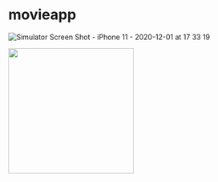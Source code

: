 # movieapp

![Simulator Screen Shot - iPhone 11 - 2020-12-01 at 17 33 19](https://user-images.githubusercontent.com/56733536/101335852-c794eb80-388a-11eb-960e-0fda51d1e61e.png)

<img src="https://github.com/Power186/Flixster/blob/master/movie.gif" width=250><br>
